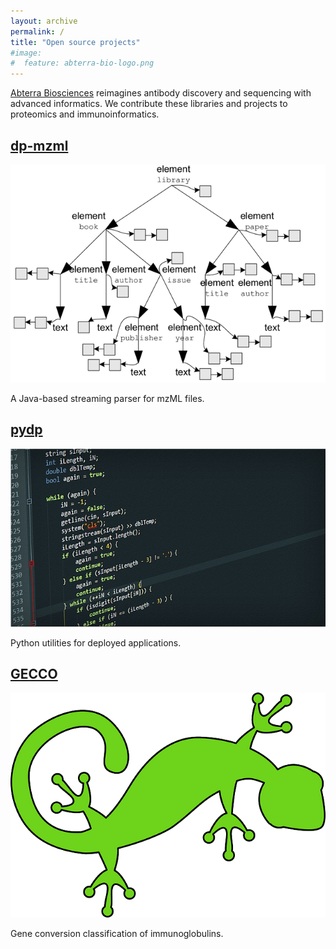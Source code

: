 ```yaml
---
layout: archive
permalink: /
title: "Open source projects"
#image:
#  feature: abterra-bio-logo.png
---
```


<div>
<p><a href="https://www.abterrabio.com">Abterra Biosciences</a> reimagines antibody discovery and sequencing with advanced informatics. We contribute these libraries and projects to proteomics and immunoinformatics.</p>
</div>

<div class="tiles">

<div class="tile">
  <h2 class="post-title"><a href="https://github.com/digitalproteomics/dp-mzml">dp-mzml</a></h2>
  <img src="images/xml-tree-640.png">
  <p class="post-excerpt">A Java-based streaming parser for mzML files.</p>
</div><!-- /.tile -->

<div class="tile">
  <h2 class="post-title"><a href="https://github.com/digitalproteomics/pydp">pydp</a></h2>
  <img src="images/source-code-py-640.jpg">
  <p class="post-excerpt">Python utilities for deployed applications.</p>
</div><!-- /.tile -->

<div class="tile">
  <h2 class="post-title"><a href="https://github.com/digitalproteomics/gecco">GECCO</a></h2>
  <img src="images/lizard-640.png">
  <p class="post-excerpt">Gene conversion classification of immunoglobulins.</p>
</div><!-- /.tile -->


</div><!-- /.tiles -->
